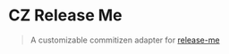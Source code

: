 # CZ Release Me

> A customizable commitizen adapter for [release-me](https://github.com/design4pro/release-me)
